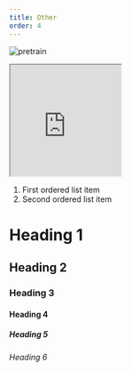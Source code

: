 ```yaml
---
title: Other
order: 4
---
```


![pretrain](https://yanjieze.com/images/nopretrain.png)
<iframe src="https://jonbarron.info/images/dreamfusion.mp4" width="200" height="200"></iframe>



1. First ordered list item
2. Second ordered list item


# Heading 1
## Heading 2
### Heading 3
#### Heading 4
##### Heading 5
###### Heading 6